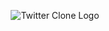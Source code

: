 <p align="center">
  <img src="https://i.pinimg.com/originals/d1/8c/b0/d18cb00e69dd2062fbdb5916ea0edd58.png" title="Twitter Clone" alt="Twitter Clone Logo">
 </p>
  <p align="center>Clone do Twitter feito com HTML e CSS Flexbox.</p>

